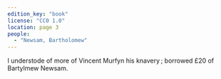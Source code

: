 ```yaml
---
edition_key: "book"
license: "CC0 1.0"
location: page 3
people:
  - "Newsam, Bartholomew"
---
```

I understode of more of Vincent Murfyn his knavery ; borrowed
£20 of Bartylmew Newsam.
